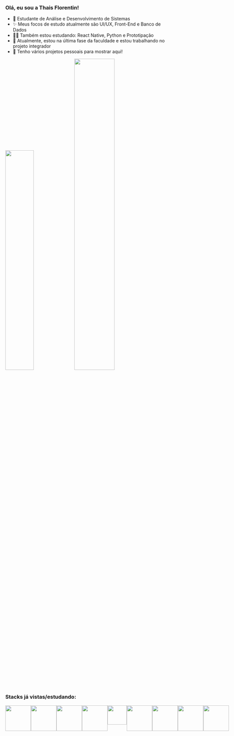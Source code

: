 ### Olá, eu sou a Thais Florentin!

<ul>
  <li> 📝 Estudante de Análise e Desenvolvimento de Sistemas</li>
  <li> ✨ Meus focos de estudo atualmente são UI/UX, Front-End e Banco de Dados</li>
  <li> 👩‍💻 Também estou estudando: React Native, Python e Prototipação</li>
  <li> 🎉 Atualmente, estou na última fase da faculdade e estou trabalhando no projeto integrador</li>
  <li> 🤝 Tenho vários projetos pessoais para mostrar aqui!</li>
</ul>

<div>
  <img width="42%" src="https://github-readme-stats.vercel.app/api?username=LennyBla&show_icons=true&theme=material-palenight"/>
  <img width="50%" src="https://github-readme-stats.vercel.app/api/top-langs/?username=LennyBla&layout=compact&langs_count=168&theme=material-palenight"/>
</div>

#

### Stacks já vistas/estudando:
<div style="display: flex; justify-content: space-between;">
  <img height="80em" src="https://cdn.jsdelivr.net/gh/devicons/devicon/icons/java/java-original-wordmark.svg" />     
  <img height="80em" src="https://cdn.jsdelivr.net/gh/devicons/devicon/icons/javascript/javascript-original.svg" />    
  <img height="80em" src="https://cdn.jsdelivr.net/gh/devicons/devicon/icons/html5/html5-original-wordmark.svg" />
  <img height="80em" src="https://cdn.jsdelivr.net/gh/devicons/devicon/icons/mysql/mysql-original.svg" />
  <img height="60em" src="https://cdn.jsdelivr.net/gh/devicons/devicon/icons/c/c-plain.svg" />       
  <img height="80em" src="https://cdn.jsdelivr.net/gh/devicons/devicon/icons/flask/flask-original.svg" />     
  <img height="80em" src="https://cdn.jsdelivr.net/gh/devicons/devicon/icons/python/python-plain.svg" />  
  <img height="80em" src="https://cdn.jsdelivr.net/gh/devicons/devicon/icons/mongodb/mongodb-plain-wordmark.svg" />
  <img height="80em" src="https://cdn.jsdelivr.net/gh/devicons/devicon/icons/react/react-original.svg" />
</div>


#  
